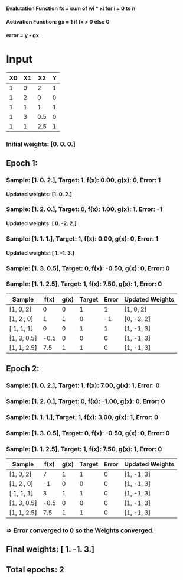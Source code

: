 #### Evalutation Function fx = sum of wi * xi for i = 0 to n
#### Activation Function: gx = 1 if fx > 0 else 0
#### error = y - gx
# Input

| X0 | X1 | X2 | Y |
|---|---|---|---|
| 1 | 0 | 2 | 1 |
| 1 | 2 | 0 | 0 |
| 1 | 1 | 1 | 1 |
| 1 | 3 | 0.5 | 0 |
| 1 | 1 | 2.5 | 1 |


### Initial weights: [0. 0. 0.]

## Epoch 1:
### Sample: [1. 0. 2.], Target: 1, f(x): 0.00, g(x): 0, Error: 1
#### Updated weights: [1. 0. 2.]
### Sample: [1. 2. 0.], Target: 0, f(x): 1.00, g(x): 1, Error: -1
#### Updated weights: [ 0. -2.  2.]
### Sample: [1. 1. 1.], Target: 1, f(x): 0.00, g(x): 0, Error: 1
#### Updated weights: [ 1. -1.  3.]
### Sample: [1.  3.  0.5], Target: 0, f(x): -0.50, g(x): 0, Error: 0
### Sample: [1.  1.  2.5], Target: 1, f(x): 7.50, g(x): 1, Error: 0

| Sample     | f(x) | g(x) | Target | Error | Updated Weights |
|------------|-----|---|---|-------|-----------------|
| [1, 0, 2]  | 0   | 0 | 1 | 1     | [1, 0, 2]       |
| [1, 2 , 0] | 1   | 1 | 0 | -1    | [0, -2, 2]      |
| [ 1, 1, 1] | 0   | 0 | 1 | 1     | [1, -1, 3]      |
| [1, 3, 0.5] | -0.5 | 0 | 0 | 0     | [1, -1, 3]      |
| [1, 1, 2.5] | 7.5 | 1 | 1 | 0     | [1, -1, 3]      |

## Epoch 2:
### Sample: [1. 0. 2.], Target: 1, f(x): 7.00, g(x): 1, Error: 0
### Sample: [1. 2. 0.], Target: 0, f(x): -1.00, g(x): 0, Error: 0
### Sample: [1. 1. 1.], Target: 1, f(x): 3.00, g(x): 1, Error: 0
### Sample: [1.  3.  0.5], Target: 0, f(x): -0.50, g(x): 0, Error: 0
### Sample: [1.  1.  2.5], Target: 1, f(x): 7.50, g(x): 1, Error: 0


| Sample     | f(x) | g(x) | Target | Error | Updated Weights |
|------------|------|------|---|-------|------------|
| [1, 0, 2]  | 7    | 1    | 1 | 0     | [1, -1, 3] |
| [1, 2 , 0] | -1   | 0    | 0 | 0     | [1, -1, 3] |
| [ 1, 1, 1] | 3    | 1    | 1 | 0     | [1, -1, 3] |
| [1, 3, 0.5] | -0.5 | 0    | 0 | 0     | [1, -1, 3] |
| [1, 1, 2.5] | 7.5  | 1    | 1 | 0     | [1, -1, 3] |



### => Error converged to 0 so the Weights converged.

## Final weights: [ 1. -1.  3.]
## Total epochs: 2